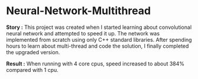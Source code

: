 # Neural-Network-Multithread
<b>Story :</b> This project was created when I started learning about convolutional neural network and attempted to speed it up. The network was implemented from scratch using only C++ standard libraries. After spending hours to learn about multi-thread and code the solution, I finally completed the upgraded version.

<b>Result :</b> When running with 4 core cpus, speed increased to about 384% compared with 1 cpu.  

